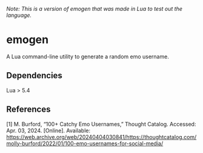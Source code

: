 *Note: This is a version of emogen that was made in Lua to test out the language.*

# emogen

A Lua command-line utility to generate a random emo username.

## Dependencies

Lua > 5.4

## References

[1] M. Burford, “100+ Catchy Emo Usernames,” Thought Catalog. Accessed: Apr. 03, 2024. [Online]. Available: https://web.archive.org/web/20240404030841/https://thoughtcatalog.com/molly-burford/2022/01/100-emo-usernames-for-social-media/
